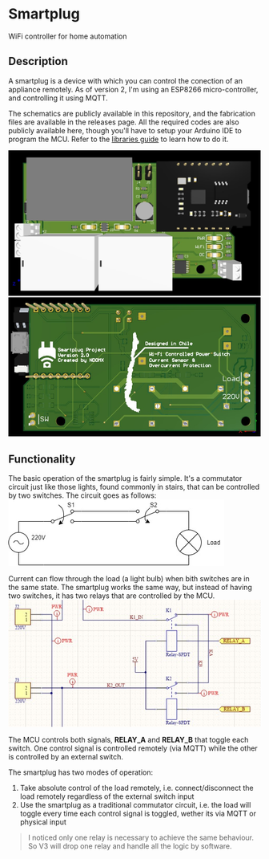 # Smartplug
WiFi controller for home automation

## Description
A smartplug is a device with which you can control the conection of an appliance remotely. As of version 2, I'm using an ESP8266 micro-controller, and controlling it using MQTT.

The schematics are publicly available in this repository, and the fabrication files are available in the releases page. All the required codes are also publicly available here, though you'll have to setup your Arduino IDE to program the MCU. Refer to the [libraries guide](./LIBRARIES_GUIDE.md) to learn how to do it.

![](./Media/Pictures/smartplug-front.jpg)
![](./Media/Pictures/smartplug-back.jpg)

## Functionality
The basic operation of the smartplug is fairly simple. It's a commutator circuit just like those lights, found commonly in stairs, that can be controlled by two switches. The circuit goes as follows:
![](./Media/Pictures/commutator.jpg)

Current can flow through the load (a light bulb) when bith switches are in the same state. The smartplug works the same way, but instead of having two switches, it has two relays that are controlled by the MCU.
![](./Media/Pictures/altium-commutator.jpg)

The MCU controls both signals, **RELAY_A** and **RELAY_B** that toggle each switch. One control signal is controlled remotely (via MQTT) while the other is controlled by an external switch.

The smartplug has two modes of operation:
1. Take absolute control of the load remotely, i.e. connect/disconnect the load remotely regardless of the external switch input
2. Use the smartplug as a traditional commutator circuit, i.e. the load will toggle every time each control signal is toggled, wether its via MQTT or physical input

> I noticed only one relay is necessary to achieve the same behaviour. So V3 will drop one relay and handle all the logic by software.